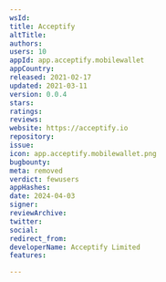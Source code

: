 ```yaml
---
wsId: 
title: Acceptify
altTitle: 
authors: 
users: 10
appId: app.acceptify.mobilewallet
appCountry: 
released: 2021-02-17
updated: 2021-03-11
version: 0.0.4
stars: 
ratings: 
reviews: 
website: https://acceptify.io
repository: 
issue: 
icon: app.acceptify.mobilewallet.png
bugbounty: 
meta: removed
verdict: fewusers
appHashes: 
date: 2024-04-03
signer: 
reviewArchive: 
twitter: 
social: 
redirect_from: 
developerName: Acceptify Limited
features: 

---
```


